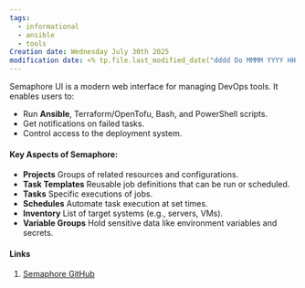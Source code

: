 ```yaml
---
tags:
  - informational
  - ansible
  - tools
Creation date: Wednesday July 30th 2025
modification date: <% tp.file.last_modified_date("dddd Do MMMM YYYY HH:mm:ss") %>
---
```

Semaphore UI is a modern web interface for managing DevOps tools. It enables users to:
- Run **Ansible**, Terraform/OpenTofu, Bash, and PowerShell scripts.
- Get notifications on failed tasks.
- Control access to the deployment system.
#### Key Aspects of Semaphore:
- **Projects** 
	Groups of related resources and configurations.
- **Task Templates** 
	Reusable job definitions that can be run or scheduled.
- **Tasks** 
	Specific executions of jobs. 
- **Schedules** 
	Automate task execution at set times.
- **Inventory** 
	List of target systems (e.g., servers, VMs).
- **Variable Groups** 
	Hold sensitive data like environment variables and secrets.
#### Links
1. [Semaphore GitHub](https://github.com/semaphoreui/semaphore)
